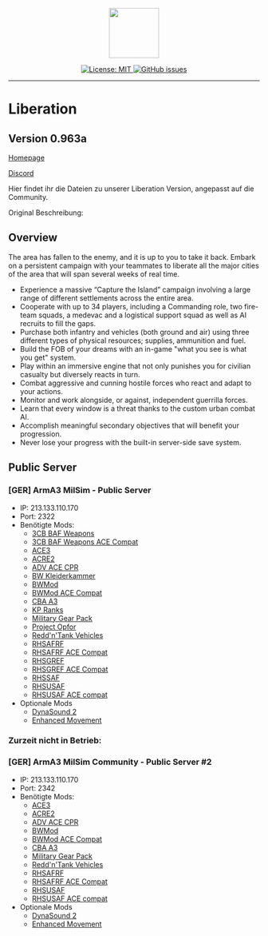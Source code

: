 <p align="center">
    <img src="https://www.killahpotatoes.de/images/arma/liberation.png" width="100">
</p>
<p align="center">
    <a href="https://github.com/Dubjunk/A3MC-Liberation/blob/master/LICENSE">
        <img src="https://img.shields.io/github/license/Dubjunk/A3MC-Liberation.svg?style=flat-square" alt="License: MIT">
    </a>
    <a href="https://github.com/Dubjunk/A3MC-Liberation/issues">
        <img src="https://img.shields.io/github/issues-raw/Dubjunk/A3MC-Liberation.svg?style=flat-square" alt="GitHub issues">
    </a>
</p>

<hr>

# Liberation

## Version 0.963a

[Homepage](https://www.killahpotatoes.de)

[Discord](https://discord.gg/0remE88d4aRwCaNj)

Hier findet ihr die Dateien zu unserer Liberation Version, angepasst auf die Community.

Original Beschreibung:

## Overview
The area has fallen to the enemy, and it is up to you to take it back. Embark on a persistent campaign with your teammates to liberate all the major cities of the area that will span several weeks of real time.
* Experience a massive “Capture the Island” campaign involving a large range of different settlements across the entire area.
* Cooperate with up to 34 players, including a Commanding role, two fire-team squads, a medevac and a logistical support squad as well as AI recruits to fill the gaps.
* Purchase both infantry and vehicles (both ground and air) using three different types of physical resources; supplies, ammunition and fuel.
* Build the FOB of your dreams with an in-game "what you see is what you get" system.
* Play within an immersive engine that not only punishes you for civilian casualty but diversely reacts in turn.
* Combat aggressive and cunning hostile forces who react and adapt to your actions.
* Monitor and work alongside, or against, independent guerrilla forces.
* Learn that every window is a threat thanks to the custom urban combat AI.
* Accomplish meaningful secondary objectives that will benefit your progression.
* Never lose your progress with the built-in server-side save system.

## Public Server

### [GER] ArmA3 MilSim - Public Server

* IP: 213.133.110.170
* Port: 2322
* Benötigte Mods:
    * [3CB BAF Weapons](http://steamcommunity.com/sharedfiles/filedetails/?id=893339590)
    * [3CB BAF Weapons ACE Compat](http://steamcommunity.com/sharedfiles/filedetails/?id=1325185263)
    * [ACE3](http://steamcommunity.com/sharedfiles/filedetails/?id=463939057)
    * [ACRE2](http://steamcommunity.com/sharedfiles/filedetails/?id=751965892)
    * [ADV ACE CPR](http://steamcommunity.com/sharedfiles/filedetails/?id=1104460924)
    * [BW Kleiderkammer](http://steamcommunity.com/sharedfiles/filedetails/?id=835394852)
    * [BWMod](http://steamcommunity.com/sharedfiles/filedetails/?id=1200127537)
    * [BWMod ACE Compat](http://steamcommunity.com/sharedfiles/filedetails/?id=1200145989)
    * [CBA A3](http://steamcommunity.com/sharedfiles/filedetails/?id=450814997)
    * [KP Ranks](http://steamcommunity.com/sharedfiles/filedetails/?id=741621641)
    * [Military Gear Pack](http://steamcommunity.com/sharedfiles/filedetails/?id=736829758)
    * [Project Opfor](http://steamcommunity.com/sharedfiles/filedetails/?id=735566597)
    * [Redd'n'Tank Vehicles](http://steamcommunity.com/sharedfiles/filedetails/?id=1128145626)
    * [RHSAFRF](http://steamcommunity.com/sharedfiles/filedetails/?id=843425103)
    * [RHSAFRF ACE Compat](http://steamcommunity.com/sharedfiles/filedetails/?id=773131200)
    * [RHSGREF](http://steamcommunity.com/workshop/filedetails/?id=843593391)
    * [RHSGREF ACE Compat](http://steamcommunity.com/sharedfiles/filedetails/?id=884966711)
    * [RHSSAF](http://steamcommunity.com/sharedfiles/filedetails/?id=843632231)
    * [RHSUSAF](http://steamcommunity.com/sharedfiles/filedetails/?id=843577117)
    * [RHSUSAF ACE compat](http://steamcommunity.com/sharedfiles/filedetails/?id=773125288)
* Optionale Mods
    * [DynaSound 2](http://steamcommunity.com/sharedfiles/filedetails/?id=825181638)
    * [Enhanced Movement](http://steamcommunity.com/sharedfiles/filedetails/?id=333310405)

### Zurzeit nicht in Betrieb:
### [GER] ArmA3 MilSim Community - Public Server #2

* IP: 213.133.110.170
* Port: 2342
* Benötigte Mods:
    * [ACE3](http://steamcommunity.com/sharedfiles/filedetails/?id=463939057)
    * [ACRE2](http://steamcommunity.com/sharedfiles/filedetails/?id=751965892)
    * [ADV ACE CPR](http://steamcommunity.com/sharedfiles/filedetails/?id=1104460924)
    * [BWMod](http://steamcommunity.com/sharedfiles/filedetails/?id=1200127537)
    * [BWMod ACE Compat](http://steamcommunity.com/sharedfiles/filedetails/?id=1200145989)
    * [CBA A3](http://steamcommunity.com/sharedfiles/filedetails/?id=450814997)
    * [Military Gear Pack](http://steamcommunity.com/sharedfiles/filedetails/?id=736829758)
    * [Redd'n'Tank Vehicles](http://steamcommunity.com/sharedfiles/filedetails/?id=1128145626)
    * [RHSAFRF](http://steamcommunity.com/sharedfiles/filedetails/?id=843425103)
    * [RHSAFRF ACE Compat](http://steamcommunity.com/sharedfiles/filedetails/?id=773131200)
    * [RHSUSAF](http://steamcommunity.com/sharedfiles/filedetails/?id=843577117)
    * [RHSUSAF ACE compat](http://steamcommunity.com/sharedfiles/filedetails/?id=773125288)
* Optionale Mods
    * [DynaSound 2](http://steamcommunity.com/sharedfiles/filedetails/?id=825181638)
    * [Enhanced Movement](http://steamcommunity.com/sharedfiles/filedetails/?id=333310405)
